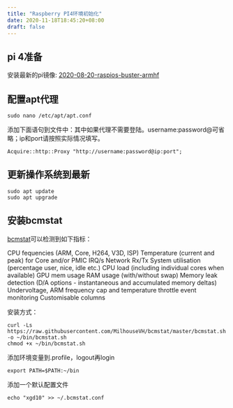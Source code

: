 ```yaml
---
title: "Raspberry PI4环境初始化"
date: 2020-11-18T18:45:20+08:00
draft: false
---
```


## pi 4准备

安装最新的pi镜像: [2020-08-20-raspios-buster-armhf](https://downloads.raspberrypi.org/raspios_armhf/images/raspios_armhf-2020-08-24/2020-08-20-raspios-buster-armhf.zip)

## 配置apt代理

```
sudo nano /etc/apt/apt.conf
```

添加下面语句到文件中：其中如果代理不需要登陆。username:password@可省略；ip和port请按照实际情况填写。

```
Acquire::http::Proxy "http://username:password@ip:port";
```

## 更新操作系统到最新

```
sudo apt update
sudo apt upgrade
```

## 安装bcmstat

[bcmstat](https://github.com/MilhouseVH/bcmstat)可以检测到如下指标：

CPU fequencies (ARM, Core, H264, V3D, ISP)
Temperature (current and peak) for Core and/or PMIC
IRQ/s
Network Rx/Tx
System utilisation (percentage user, nice, idle etc.)
CPU load (including individual cores when available)
GPU mem usage
RAM usage (with/without swap)
Memory leak detection (D/A options - instantaneous and accumulated memory deltas)
Undervoltage, ARM frequency cap and temperature throttle event monitoring
Customisable columns

安装方式：
```
curl -Ls https://raw.githubusercontent.com/MilhouseVH/bcmstat/master/bcmstat.sh -o ~/bin/bcmstat.sh
chmod +x ~/bin/bcmstat.sh
```

添加环境变量到.profile，logout再login

```
export PATH=$PATH:~/bin
```

添加一个默认配置文件
```
echo "xgd10" >> ~/.bcmstat.conf
```
